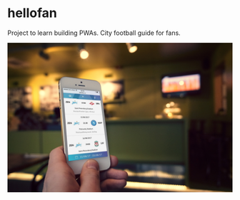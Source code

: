 # hellofan
Project to learn building PWAs. City football guide for fans.

![](https://raw.githubusercontent.com/antonKalinin/hellofan/master/hellofan.jpg)
